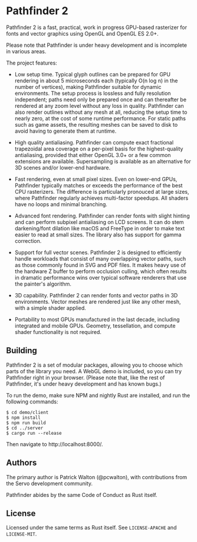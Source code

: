 # Pathfinder 2

Pathfinder 2 is a fast, practical, work in progress GPU-based rasterizer for fonts and vector
graphics using OpenGL and OpenGL ES 2.0+.

Please note that Pathfinder is under heavy development and is incomplete in various areas.

The project features:

* Low setup time. Typical glyph outlines can be prepared for GPU rendering in about 5 microseconds
  each (typically O(n log n) in the number of vertices), making Pathfinder suitable for dynamic
  environments. The setup process is lossless and fully resolution independent; paths need only be
  prepared once and can thereafter be rendered at any zoom level without any loss in quality.
  Pathfinder can also render outlines without any mesh at all, reducing the setup time to nearly
  zero, at the cost of some runtime performance. For static paths such as game assets, the
  resulting meshes can be saved to disk to avoid having to generate them at runtime.

* High quality antialiasing. Pathfinder can compute exact fractional trapezoidal area coverage on a
  per-pixel basis for the highest-quality antialiasing, provided that either OpenGL 3.0+ or a few
  common extensions are available. Supersampling is available as an alternative for 3D scenes
  and/or lower-end hardware.

* Fast rendering, even at small pixel sizes. Even on lower-end GPUs, Pathfinder typically matches
  or exceeds the performance of the best CPU rasterizers. The difference is particularly pronouced
  at large sizes, where Pathfinder regularly achieves multi-factor speedups. All shaders have no
  loops and minimal branching.

* Advanced font rendering. Pathfinder can render fonts with slight hinting and can perform subpixel
  antialiasing on LCD screens. It can do stem darkening/font dilation like macOS and FreeType in
  order to make text easier to read at small sizes. The library also has support for gamma
  correction.

* Support for full vector scenes. Pathfinder 2 is designed to efficiently handle workloads that
  consist of many overlapping vector paths, such as those commonly found in SVG and PDF files. It
  makes heavy use of the hardware Z buffer to perform occlusion culling, which often results in
  dramatic performance wins over typical software renderers that use the painter's algorithm.

* 3D capability. Pathfinder 2 can render fonts and vector paths in 3D environments. Vector meshes
  are rendered just like any other mesh, with a simple shader applied.

* Portability to most GPUs manufactured in the last decade, including integrated and mobile GPUs.
  Geometry, tessellation, and compute shader functionality is not required.

## Building

Pathfinder 2 is a set of modular packages, allowing you to choose which parts of the library you
need. A WebGL demo is included, so you can try Pathfinder right in your browser. (Please note that,
like the rest of Pathfinder, it's under heavy development and has known bugs.)

To run the demo, make sure NPM and nightly Rust are installed, and run the following commands:

    $ cd demo/client
    $ npm install
    $ npm run build
    $ cd ../server
    $ cargo run --release

Then navigate to http://localhost:8000/.

## Authors

The primary author is Patrick Walton (@pcwalton), with contributions from the Servo development
community.

Pathfinder abides by the same Code of Conduct as Rust itself.

## License

Licensed under the same terms as Rust itself. See `LICENSE-APACHE` and `LICENSE-MIT`.
